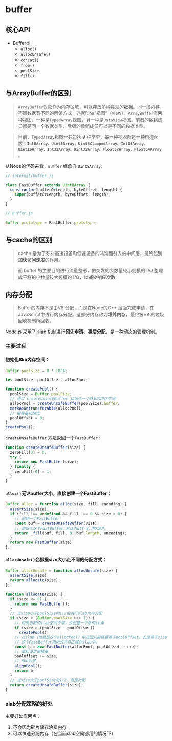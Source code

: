 # buffer

## 核心API

- Buffer类
  - `alloc()`
  - `allocUnsafe()`
  - `concat()`
  - `from()`
  - `poolSize`
  - `fill()`

## 与ArrayBuffer的区别

> `ArrayBuffer`对象作为内存区域，可以存放多种类型的数据。同一段内存，不同数据有不同的解读方式，这就叫做“视图”（view）。`ArrayBuffer`有两种视图，一种是`TypedArray`视图，另一种是`DataView`视图。前者的数组成员都是同一个数据类型，后者的数组成员可以是不同的数据类型。

> 目前，`TypedArray`视图一共包括 9 种类型，每一种视图都是一种构造函数：**`Int8Array、Uint8Array、Uint8ClampedArray、Int16Array、Uint16Array、Int32Array、Uint32Array、Float32Array、Float64Array`** 。

从Node的代码来看，`Buffer` 继承自 `Uint8Array`:

```JavaScript
// internal/buffer.js

class FastBuffer extends Uint8Array {
  constructor(bufferOrLength, byteOffset, length) {
    super(bufferOrLength, byteOffset, length);
  }
}

// buffer.js

Buffer.prototype = FastBuffer.prototype;
```

## 与cache的区别

> cache 是为了弥补高速设备和低速设备的鸿沟而引入的中间层，最终起到**加快访问速度**的作用。

> 而 buffer 的主要目的进行流量整形，把突发的大数量较小规模的 I/O 整理成平稳的小数量较大规模的 I/O，以**减少响应次数**

## 内存分配

> Buffer的内存不是由V8 分配，而是在Node的C++ 层面完成申请，在JavaScript中进行内存分配。这部分内存称为**堆外内存**，最终被V8 的垃圾回收机制所回收。

Node.js 采用了 slab 机制进行**预先申请、事后分配**，是一种动态的管理机制。

### 主要过程

#### 初始化8kb内存空间：

```JavaScript
Buffer.poolSize = 8 * 1024;

let poolSize, poolOffset, allocPool;

function createPool() {
  poolSize = Buffer.poolSize;
  // 通过 createUnsafeBuffer 初始化一个8kb的内存空间
  allocPool = createUnsafeBuffer(poolSize).buffer;
  markAsUntransferable(allocPool);
  // 偏移量初始化
  poolOffset = 0;
}
createPool();
```

`createUnsafeBuffer` 方法返回一个`FastBuffer` :

```JavaScript
function createUnsafeBuffer(size) {
  zeroFill[0] = 0;
  try {
    return new FastBuffer(size);
  } finally {
    zeroFill[0] = 1;
  }
}
```

#### `alloc()`无论buffer大小，直接创建一个FastBuffer：

```JavaScript
Buffer.alloc = function alloc(size, fill, encoding) {
  assertSize(size);
  if (fill !== undefined && fill !== 0 && size > 0) {
    // 创建一个FastBuffer
    const buf = createUnsafeBuffer(size);
    // 初始化这个FastBuffer,默认为utf-8,用0填充
    return _fill(buf, fill, 0, buf.length, encoding);
  }
  return new FastBuffer(size);
};
```

#### `allocUnsafe()`会根据size大小走不同的分配方式：

```JavaScript
Buffer.allocUnsafe = function allocUnsafe(size) {
  assertSize(size);
  return allocate(size);
};

function allocate(size) {
  if (size <= 0) {
    return new FastBuffer();
  }
  // 当size小于poolSize的1/2会进行slab内存分配
  if (size < (Buffer.poolSize >>> 1)) {
    // 如果当前的slab空间不够，会创建一个新的slab
    if (size > (poolSize - poolOffset))
      createPool();
    // 在slab（也就是这个allocPool）中返回从偏移量等于poolOffset，长度等于size的buffer。
    // 这个FastBuffer指向的内存区域在slab中。
    const b = new FastBuffer(allocPool, poolOffset, size);
    // 重新设定偏移量
    poolOffset += size;
    // 8kb对齐
    alignPool();
    return b;
  }
  // 当size大于poolSize的1/2，直接分配
  return createUnsafeBuffer(size);
}
```

### slab分配策略的好处

主要好处有两点：

1. 不会因为碎片储存浪费内存
2. 可以快速分配内存（在当前slab空间够用的情况下）
